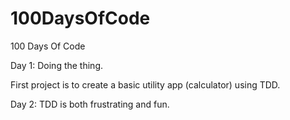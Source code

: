 # 100DaysOfCode
100 Days Of Code

Day 1: Doing the thing. 

First project is to create a basic utility app (calculator) using TDD.

Day 2: TDD is both frustrating and fun.